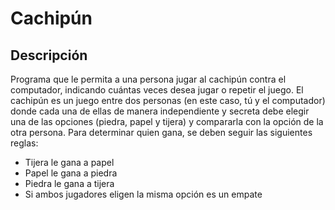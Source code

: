 # Cachipún #

## Descripción ##

Programa que le permita a una persona jugar al cachipún contra el computador, indicando cuántas veces desea jugar o repetir el juego. El cachipún es un juego entre dos personas (en este caso, tú y el computador) donde cada una de ellas de manera independiente y secreta debe elegir una de las opciones (piedra, papel y tijera) y compararla con la opción de la otra persona. Para determinar quien gana, se deben seguir las siguientes reglas:  
  
- Tijera le gana a papel
- Papel le gana a piedra
- Piedra le gana a tijera
- Si ambos jugadores eligen la misma opción es un empate